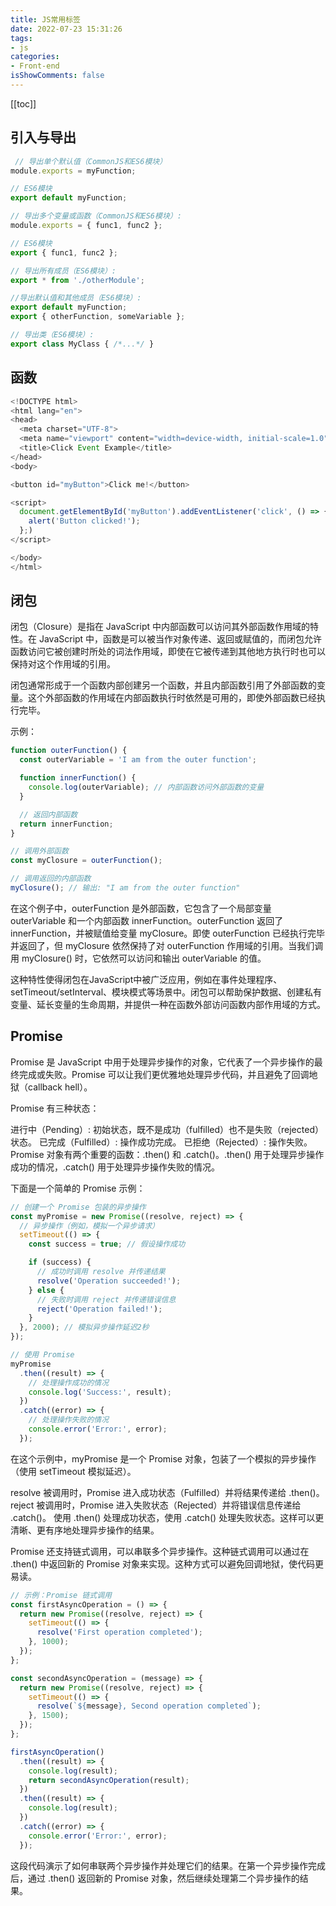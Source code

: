 ```yaml
---
title: JS常用标签
date: 2022-07-23 15:31:26
tags: 
- js
categories:
- Front-end
isShowComments: false
---
```


<Boxx/>

[[toc]]

## 引入与导出
```javascript
 // 导出单个默认值（CommonJS和ES6模块）
module.exports = myFunction;

// ES6模块
export default myFunction;

// 导出多个变量或函数（CommonJS和ES6模块）:
module.exports = { func1, func2 };

// ES6模块
export { func1, func2 };

// 导出所有成员（ES6模块）:
export * from './otherModule';

//导出默认值和其他成员（ES6模块）:
export default myFunction;
export { otherFunction, someVariable };

// 导出类（ES6模块）:
export class MyClass { /*...*/ }

```
## 函数
```javascript
<!DOCTYPE html>
<html lang="en">
<head>
  <meta charset="UTF-8">
  <meta name="viewport" content="width=device-width, initial-scale=1.0">
  <title>Click Event Example</title>
</head>
<body>

<button id="myButton">Click me!</button>

<script>
  document.getElementById('myButton').addEventListener('click', () => {
    alert('Button clicked!');
  };)
</script>

</body>
</html>

```
## 闭包
闭包（Closure）是指在 JavaScript 中内部函数可以访问其外部函数作用域的特性。在 JavaScript 中，函数是可以被当作对象传递、返回或赋值的，而闭包允许函数访问它被创建时所处的词法作用域，即使在它被传递到其他地方执行时也可以保持对这个作用域的引用。

闭包通常形成于一个函数内部创建另一个函数，并且内部函数引用了外部函数的变量。这个外部函数的作用域在内部函数执行时依然是可用的，即使外部函数已经执行完毕。

示例：
```javascript
function outerFunction() {
  const outerVariable = 'I am from the outer function';

  function innerFunction() {
    console.log(outerVariable); // 内部函数访问外部函数的变量
  }

  // 返回内部函数
  return innerFunction;
}

// 调用外部函数
const myClosure = outerFunction();

// 调用返回的内部函数
myClosure(); // 输出: "I am from the outer function"

```
在这个例子中，outerFunction 是外部函数，它包含了一个局部变量 outerVariable 和一个内部函数 innerFunction。outerFunction 返回了 innerFunction，并被赋值给变量 myClosure。即使 outerFunction 已经执行完毕并返回了，但 myClosure 依然保持了对 outerFunction 作用域的引用。当我们调用 myClosure() 时，它依然可以访问和输出 outerVariable 的值。

这种特性使得闭包在JavaScript中被广泛应用，例如在事件处理程序、setTimeout/setInterval、模块模式等场景中。闭包可以帮助保护数据、创建私有变量、延长变量的生命周期，并提供一种在函数外部访问函数内部作用域的方式。

## Promise
Promise 是 JavaScript 中用于处理异步操作的对象，它代表了一个异步操作的最终完成或失败。Promise 可以让我们更优雅地处理异步代码，并且避免了回调地狱（callback hell）。

Promise 有三种状态：

进行中（Pending）: 初始状态，既不是成功（fulfilled）也不是失败（rejected）状态。
已完成（Fulfilled）: 操作成功完成。
已拒绝（Rejected）: 操作失败。
Promise 对象有两个重要的函数：.then() 和 .catch()。.then() 用于处理异步操作成功的情况，.catch() 用于处理异步操作失败的情况。

下面是一个简单的 Promise 示例：
```javascript
// 创建一个 Promise 包装的异步操作
const myPromise = new Promise((resolve, reject) => {
  // 异步操作（例如，模拟一个异步请求）
  setTimeout(() => {
    const success = true; // 假设操作成功

    if (success) {
      // 成功时调用 resolve 并传递结果
      resolve('Operation succeeded!');
    } else {
      // 失败时调用 reject 并传递错误信息
      reject('Operation failed!');
    }
  }, 2000); // 模拟异步操作延迟2秒
});

// 使用 Promise
myPromise
  .then((result) => {
    // 处理操作成功的情况
    console.log('Success:', result);
  })
  .catch((error) => {
    // 处理操作失败的情况
    console.error('Error:', error);
  });

```
在这个示例中，myPromise 是一个 Promise 对象，包装了一个模拟的异步操作（使用 setTimeout 模拟延迟）。

resolve 被调用时，Promise 进入成功状态（Fulfilled）并将结果传递给 .then()。
reject 被调用时，Promise 进入失败状态（Rejected）并将错误信息传递给 .catch()。
使用 .then() 处理成功状态，使用 .catch() 处理失败状态。这样可以更清晰、更有序地处理异步操作的结果。

Promise 还支持链式调用，可以串联多个异步操作。这种链式调用可以通过在 .then() 中返回新的 Promise 对象来实现。这种方式可以避免回调地狱，使代码更易读。
```javascript
// 示例：Promise 链式调用
const firstAsyncOperation = () => {
  return new Promise((resolve, reject) => {
    setTimeout(() => {
      resolve('First operation completed');
    }, 1000);
  });
};

const secondAsyncOperation = (message) => {
  return new Promise((resolve, reject) => {
    setTimeout(() => {
      resolve(`${message}, Second operation completed`);
    }, 1500);
  });
};

firstAsyncOperation()
  .then((result) => {
    console.log(result);
    return secondAsyncOperation(result);
  })
  .then((result) => {
    console.log(result);
  })
  .catch((error) => {
    console.error('Error:', error);
  });

```
这段代码演示了如何串联两个异步操作并处理它们的结果。在第一个异步操作完成后，通过 .then() 返回新的 Promise 对象，然后继续处理第二个异步操作的结果。


